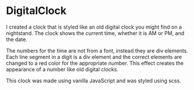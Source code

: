 # DigitalClock

I created a clock that is styled like an old digital clock you might find on a nightstand. The clock shows the current time, whether it is AM or PM, and the date. 

The numbers for the time are not from a font, instead they are div elements. Each line segment in a digit is a div element and the correct elements are changed to a red color for the appropriate number. This effect creates the appearance of a number like old digital clocks.

This clock was made using vanilla JavaScript and was styled using scss.
